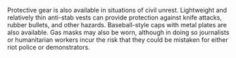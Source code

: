 [Title]: # (Гражданские беспорядки)
[Order]: # (3)

Protective gear is also available in situations of civil unrest. Lightweight and relatively thin anti-stab vests can provide protection against knife attacks, rubber bullets, and other hazards. Baseball-style caps with metal plates are also available. Gas masks may also be worn, although in doing so journalists or humanitarian workers incur the risk that they could be mistaken for either riot police or demonstrators.